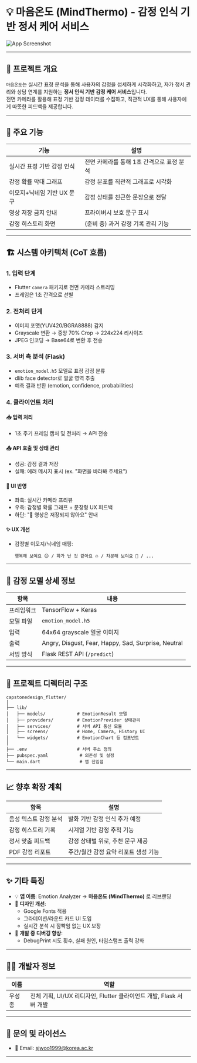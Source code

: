 # 💡 마음온도 (MindThermo) - 감정 인식 기반 정서 케어 서비스

![App Screenshot](screenshots/mindthermo_ui.png)

---

## 📖 프로젝트 개요

`마음온도`는 실시간 표정 분석을 통해 사용자의 감정을 섬세하게 시각화하고, 자가 정서 관리와 상담 연계를 지원하는 **정서 인식 기반 감정 케어 서비스**입니다.  
전면 카메라를 활용해 표정 기반 감정 데이터를 수집하고, 직관적 UX를 통해 사용자에게 따뜻한 피드백을 제공합니다.

---

## 🧠 주요 기능

| 기능 | 설명 |
|------|------|
| 실시간 표정 기반 감정 인식 | 전면 카메라를 통해 1초 간격으로 표정 분석 |
| 감정 확률 막대 그래프 | 감정 분포를 직관적 그래프로 시각화 |
| 이모지+닉네임 기반 UX 문구 | 감정 상태를 친근한 문장으로 전달 |
| 영상 저장 금지 안내 | 프라이버시 보호 문구 표시 |
| 감정 히스토리 화면 | (준비 중) 과거 감정 기록 관리 기능 |

---

## 🏗️ 시스템 아키텍처 (CoT 흐름)

### 1. 입력 단계
- Flutter `camera` 패키지로 전면 카메라 스트리밍
- 프레임은 1초 간격으로 선별

### 2. 전처리 단계
- 이미지 포맷(YUV420/BGRA8888) 감지
- Grayscale 변환 → 중앙 70% Crop → 224x224 리사이즈
- JPEG 인코딩 → Base64로 변환 후 전송

### 3. 서버 측 분석 (Flask)
- `emotion_model.h5` 모델로 표정 감정 분류
- dlib face detector로 얼굴 영역 추출
- 예측 결과 반환 (emotion, confidence, probabilities)

### 4. 클라이언트 처리

#### 📥 입력 처리
- 1초 주기 프레임 캡처 및 전처리 → API 전송

#### 📤 API 호출 및 상태 관리
- 성공: 감정 결과 저장
- 실패: 에러 메시지 표시 (ex. "화면을 바라봐 주세요")

#### 🎨 UI 반영
- 좌측: 실시간 카메라 프리뷰
- 우측: 감정별 확률 그래프 + 문장형 UX 피드백
- 하단: "🙌 영상은 저장되지 않아요" 안내

#### ✨ UX 개선
- 감정별 이모지/닉네임 매핑:
  ```
  행복해 보여요 😊 / 화가 난 것 같아요 🔥 / 차분해 보여요 🌿 / ...
  ```

---

## 🧪 감정 모델 상세 정보

| 항목 | 내용 |
|------|------|
| 프레임워크 | TensorFlow + Keras |
| 모델 파일 | `emotion_model.h5` |
| 입력 | 64x64 grayscale 얼굴 이미지 |
| 출력 | Angry, Disgust, Fear, Happy, Sad, Surprise, Neutral |
| 서빙 방식 | Flask REST API (`/predict`) |

---

## 📂 프로젝트 디렉터리 구조

```
capstonedesign_flutter/
│
├── lib/
│   ├── models/            # EmotionResult 모델
│   ├── providers/         # EmotionProvider 상태관리
│   ├── services/          # 서버 API 통신 모듈
│   ├── screens/           # Home, Camera, History UI
│   └── widgets/           # EmotionChart 등 컴포넌트
│
├── .env                   # 서버 주소 정의
├── pubspec.yaml            # 의존성 및 설정
└── main.dart               # 앱 진입점
```

---

## 📈 향후 확장 계획

| 항목 | 설명 |
|------|------|
| 음성 텍스트 감정 분석 | 발화 기반 감정 인식 추가 예정 |
| 감정 히스토리 기록 | 시계열 기반 감정 추적 기능 |
| 정서 맞춤 피드백 | 감정 상태별 위로, 추천 문구 제공 |
| PDF 감정 리포트 | 주간/월간 감정 요약 리포트 생성 기능 |

---

## ✨ 기타 특징

- 💡 **앱 이름**: Emotion Analyzer → **마음온도 (MindThermo)** 로 리브랜딩
- 🎨 **디자인 개선**:
  - Google Fonts 적용
  - 그라데이션/라운드 카드 UI 도입
  - 실시간 분석 시 깜빡임 없는 UX 보장
- 🧪 **개발 중 디버깅 향상**:
  - DebugPrint 시도 횟수, 실패 원인, 타임스탬프 출력 강화

---

## 🧑‍💻 개발자 정보

| 이름 | 역할 |
|------|------|
| 우성종 | 전체 기획, UI/UX 리디자인, Flutter 클라이언트 개발, Flask 서버 개발 |

---

## 📮 문의 및 라이선스

- 📧 Email: sjwoo1999@korea.ac.kr

---